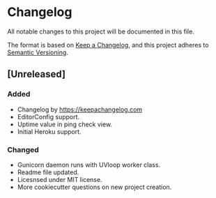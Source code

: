 # Changelog
All notable changes to this project will be documented in this file.

The format is based on [Keep a Changelog](https://keepachangelog.com/en/1.0.0/),
and this project adheres to [Semantic Versioning](https://semver.org/spec/v2.0.0.html).

## [Unreleased]
### Added
- Changelog by https://keepachangelog.com
- EditorConfig support.
- Uptime value in ping check view.
- Initial Heroku support.

### Changed
- Gunicorn daemon runs with UVloop worker class.
- Readme file updated.
- Licesnsed under MIT license.
- More cookiecutter questions on new project creation.
